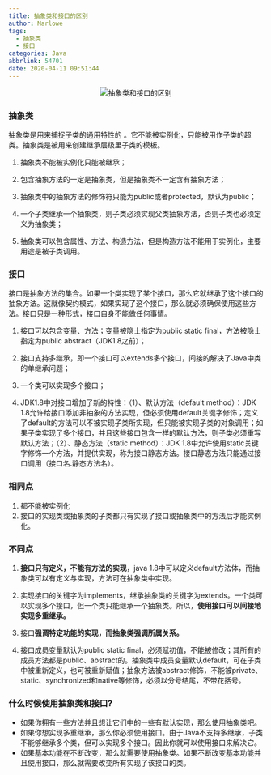 ```yaml
---
title: 抽象类和接口的区别
author: Marlowe
tags:
  - 抽象类
  - 接口
categories: Java
abbrlink: 54701
date: 2020-04-11 09:51:44
---
```

<!--more-->


<center>

![抽象类和接口的区别](https://images2015.cnblogs.com/blog/1064302/201612/1064302-20161230090438195-1243745647.png)
</center>


### 抽象类
抽象类是用来捕捉子类的通用特性的 。它不能被实例化，只能被用作子类的超类。抽象类是被用来创建继承层级里子类的模板。

1. 抽象类不能被实例化只能被继承；

2. 包含抽象方法的一定是抽象类，但是抽象类不一定含有抽象方法；

3. 抽象类中的抽象方法的修饰符只能为public或者protected，默认为public；

4. 一个子类继承一个抽象类，则子类必须实现父类抽象方法，否则子类也必须定义为抽象类；

5. 抽象类可以包含属性、方法、构造方法，但是构造方法不能用于实例化，主要用途是被子类调用。

### 接口
接口是抽象方法的集合。如果一个类实现了某个接口，那么它就继承了这个接口的抽象方法。这就像契约模式，如果实现了这个接口，那么就必须确保使用这些方法。接口只是一种形式，接口自身不能做任何事情。

1. 接口可以包含变量、方法；变量被隐士指定为public static final，方法被隐士指定为public abstract（JDK1.8之前）；

2. 接口支持多继承，即一个接口可以extends多个接口，间接的解决了Java中类的单继承问题；

3. 一个类可以实现多个接口；

4. JDK1.8中对接口增加了新的特性：（1）、默认方法（default method）：JDK 1.8允许给接口添加非抽象的方法实现，但必须使用default关键字修饰；定义了default的方法可以不被实现子类所实现，但只能被实现子类的对象调用；如果子类实现了多个接口，并且这些接口包含一样的默认方法，则子类必须重写默认方法；（2）、静态方法（static method）：JDK 1.8中允许使用static关键字修饰一个方法，并提供实现，称为接口静态方法。接口静态方法只能通过接口调用（接口名.静态方法名）。


### 相同点
1. 都不能被实例化
2. 接口的实现类或抽象类的子类都只有实现了接口或抽象类中的方法后才能实例化。


### 不同点
1. **接口只有定义，不能有方法的实现**，java 1.8中可以定义default方法体，而抽象类可以有定义与实现，方法可在抽象类中实现。

2. 实现接口的关键字为implements，继承抽象类的关键字为extends。一个类可以实现多个接口，但一个类只能继承一个抽象类。所以，**使用接口可以间接地实现多重继承。**

3. 接口**强调特定功能的实现，**而抽象类**强调所属关系。**

4. 接口成员变量默认为public static final，必须赋初值，不能被修改；其所有的成员方法都是public、abstract的。抽象类中成员变量默认default，可在子类中被重新定义，也可被重新赋值；抽象方法被abstract修饰，不能被private、static、synchronized和native等修饰，必须以分号结尾，不带花括号。


### 什么时候使用抽象类和接口?

* 如果你拥有一些方法并且想让它们中的一些有默认实现，那么使用抽象类吧。
* 如果你想实现多重继承，那么你必须使用接口。由于Java不支持多继承，子类不能够继承多个类，但可以实现多个接口。因此你就可以使用接口来解决它。
* 如果基本功能在不断改变，那么就需要使用抽象类。如果不断改变基本功能并且使用接口，那么就需要改变所有实现了该接口的类。
